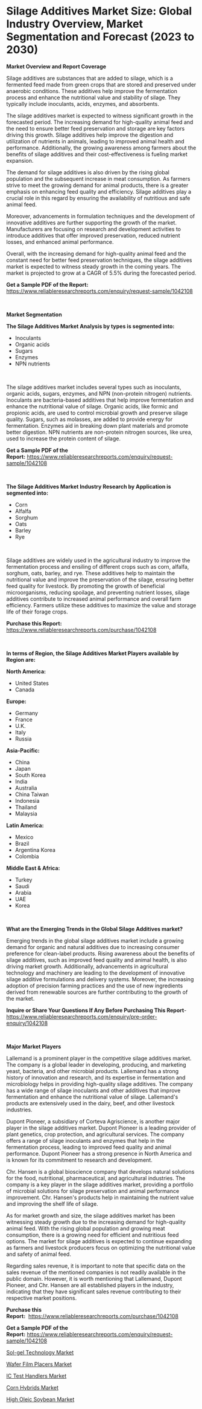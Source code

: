 <p><h1>Silage Additives Market Size: Global Industry Overview, Market Segmentation and Forecast (2023 to 2030)</h1></p><p><strong>Market Overview and Report Coverage</strong></p>
<p><p>Silage additives are substances that are added to silage, which is a fermented feed made from green crops that are stored and preserved under anaerobic conditions. These additives help improve the fermentation process and enhance the nutritional value and stability of silage. They typically include inoculants, acids, enzymes, and absorbents.</p><p>The silage additives market is expected to witness significant growth in the forecasted period. The increasing demand for high-quality animal feed and the need to ensure better feed preservation and storage are key factors driving this growth. Silage additives help improve the digestion and utilization of nutrients in animals, leading to improved animal health and performance. Additionally, the growing awareness among farmers about the benefits of silage additives and their cost-effectiveness is fueling market expansion.</p><p>The demand for silage additives is also driven by the rising global population and the subsequent increase in meat consumption. As farmers strive to meet the growing demand for animal products, there is a greater emphasis on enhancing feed quality and efficiency. Silage additives play a crucial role in this regard by ensuring the availability of nutritious and safe animal feed.</p><p>Moreover, advancements in formulation techniques and the development of innovative additives are further supporting the growth of the market. Manufacturers are focusing on research and development activities to introduce additives that offer improved preservation, reduced nutrient losses, and enhanced animal performance.</p><p>Overall, with the increasing demand for high-quality animal feed and the constant need for better feed preservation techniques, the silage additives market is expected to witness steady growth in the coming years. The market is projected to grow at a CAGR of 5.5% during the forecasted period.</p></p>
<p><strong>Get a Sample PDF of the Report:</strong> <a href="https://www.reliableresearchreports.com/enquiry/request-sample/1042108">https://www.reliableresearchreports.com/enquiry/request-sample/1042108</a></p>
<p>&nbsp;</p>
<p><strong>Market Segmentation</strong></p>
<p><strong>The Silage Additives Market Analysis by types is segmented into:</strong></p>
<p><ul><li>Inoculants</li><li>Organic acids</li><li>Sugars</li><li>Enzymes</li><li>NPN nutrients</li></ul></p>
<p>&nbsp;</p>
<p><p>The silage additives market includes several types such as inoculants, organic acids, sugars, enzymes, and NPN (non-protein nitrogen) nutrients. Inoculants are bacteria-based additives that help improve fermentation and enhance the nutritional value of silage. Organic acids, like formic and propionic acids, are used to control microbial growth and preserve silage quality. Sugars, such as molasses, are added to provide energy for fermentation. Enzymes aid in breaking down plant materials and promote better digestion. NPN nutrients are non-protein nitrogen sources, like urea, used to increase the protein content of silage.</p></p>
<p><strong>Get a Sample PDF of the Report:</strong>&nbsp;<a href="https://www.reliableresearchreports.com/enquiry/request-sample/1042108">https://www.reliableresearchreports.com/enquiry/request-sample/1042108</a></p>
<p>&nbsp;</p>
<p><strong>The Silage Additives Market Industry Research by Application is segmented into:</strong></p>
<p><ul><li>Corn</li><li>Alfalfa</li><li>Sorghum</li><li>Oats</li><li>Barley</li><li>Rye</li></ul></p>
<p>&nbsp;</p>
<p><p>Silage additives are widely used in the agricultural industry to improve the fermentation process and ensiling of different crops such as corn, alfalfa, sorghum, oats, barley, and rye. These additives help to maintain the nutritional value and improve the preservation of the silage, ensuring better feed quality for livestock. By promoting the growth of beneficial microorganisms, reducing spoilage, and preventing nutrient losses, silage additives contribute to increased animal performance and overall farm efficiency. Farmers utilize these additives to maximize the value and storage life of their forage crops.</p></p>
<p><strong>Purchase this Report:</strong>&nbsp; <a href="https://www.reliableresearchreports.com/purchase/1042108">https://www.reliableresearchreports.com/purchase/1042108</a></p>
<p>&nbsp;</p>
<p><strong>In terms of Region, the Silage Additives Market Players available by Region are:</strong></p>
<p>
    <p> <strong> North America: </strong>
        <ul>
            <li>United States</li>
            <li>Canada</li>
        </ul>
        </p> 
    <p> <strong> Europe: </strong>
        <ul>
            <li>Germany</li>
            <li>France</li>
            <li>U.K.</li>
            <li>Italy</li>
            <li>Russia</li>
        </ul>
        </p> 
    <p> <strong> Asia-Pacific: </strong>
        <ul>
            <li>China</li>
            <li>Japan</li>
            <li>South Korea</li>
            <li>India</li>
            <li>Australia</li>
            <li>China Taiwan</li>
            <li>Indonesia</li>
            <li>Thailand</li>
            <li>Malaysia</li>
        </ul>
        </p> 
    <p> <strong> Latin America: </strong>
        <ul>
            <li>Mexico</li>
            <li>Brazil</li>
            <li>Argentina Korea</li>
            <li>Colombia</li>
        </ul>
        </p> 
    <p> <strong> Middle East & Africa: </strong>
        <ul>
            <li>Turkey</li>
            <li>Saudi</li>
            <li>Arabia</li>
            <li>UAE</li>
            <li>Korea</li>
        </ul>
    </p>
    </p>
<p>&nbsp;</p>
<p><strong>What are the Emerging Trends in the Global Silage Additives market?</strong></p>
<p><p>Emerging trends in the global silage additives market include a growing demand for organic and natural additives due to increasing consumer preference for clean-label products. Rising awareness about the benefits of silage additives, such as improved feed quality and animal health, is also driving market growth. Additionally, advancements in agricultural technology and machinery are leading to the development of innovative silage additive formulations and delivery systems. Moreover, the increasing adoption of precision farming practices and the use of new ingredients derived from renewable sources are further contributing to the growth of the market.</p></p>
<p><strong>Inquire or Share Your Questions If Any Before Purchasing This Report</strong>- <a href="https://www.reliableresearchreports.com/enquiry/pre-order-enquiry/1042108">https://www.reliableresearchreports.com/enquiry/pre-order-enquiry/1042108</a></p>
<p>&nbsp;</p>
<p><strong>Major Market Players</strong></p>
<p><p>Lallemand is a prominent player in the competitive silage additives market. The company is a global leader in developing, producing, and marketing yeast, bacteria, and other microbial products. Lallemand has a strong history of innovation and research, and its expertise in fermentation and microbiology helps in providing high-quality silage additives. The company has a wide range of silage inoculants and other additives that improve fermentation and enhance the nutritional value of silage. Lallemand's products are extensively used in the dairy, beef, and other livestock industries.</p><p>Dupont Pioneer, a subsidiary of Corteva Agriscience, is another major player in the silage additives market. Dupont Pioneer is a leading provider of plant genetics, crop protection, and agricultural services. The company offers a range of silage inoculants and enzymes that help in the fermentation process, leading to improved feed quality and animal performance. Dupont Pioneer has a strong presence in North America and is known for its commitment to research and development.</p><p>Chr. Hansen is a global bioscience company that develops natural solutions for the food, nutritional, pharmaceutical, and agricultural industries. The company is a key player in the silage additives market, providing a portfolio of microbial solutions for silage preservation and animal performance improvement. Chr. Hansen's products help in maintaining the nutrient value and improving the shelf life of silage.</p><p>As for market growth and size, the silage additives market has been witnessing steady growth due to the increasing demand for high-quality animal feed. With the rising global population and growing meat consumption, there is a growing need for efficient and nutritious feed options. The market for silage additives is expected to continue expanding as farmers and livestock producers focus on optimizing the nutritional value and safety of animal feed.</p><p>Regarding sales revenue, it is important to note that specific data on the sales revenue of the mentioned companies is not readily available in the public domain. However, it is worth mentioning that Lallemand, Dupont Pioneer, and Chr. Hansen are all established players in the industry, indicating that they have significant sales revenue contributing to their respective market positions.</p></p>
<p><strong>Purchase this Report:</strong>&nbsp;&nbsp;<a href="https://www.reliableresearchreports.com/purchase/1042108">https://www.reliableresearchreports.com/purchase/1042108</a></p>
<p></p>
<p><strong>Get a Sample PDF of the Report:</strong>&nbsp;<a href="https://www.reliableresearchreports.com/enquiry/request-sample/1042108">https://www.reliableresearchreports.com/enquiry/request-sample/1042108</a></p>
<p><p><a href="https://medium.com/@minnieebert2827/sol-gel-technology-market-share-evolution-and-market-growth-trends-2023-2030-6be7d9e131a4">Sol-gel Technology Market</a></p><p><a href="https://medium.com/@caleighhane2777/wafer-film-placers-nbsp-market-focuses-on-market-share-size-and-projected-forecast-till-2030-ccf8ae7e0c8d">Wafer Film Placers Market</a></p><p><a href="https://medium.com/@deannakling2927/ic-test-handlers-market-analysis-its-cagr-market-segmentation-and-global-industry-overview-9531381e7368">IC Test Handlers Market</a></p><p><a href="https://github.com/kipkeeva/Market-Research-Report-List-1/blob/main/corn-hybrids-market.md">Corn Hybrids Market</a></p><p><a href="https://github.com/provorikovar/Market-Research-Report-List-1/blob/main/high-oleic-soybean-market.md">High Oleic Soybean Market</a></p></p>